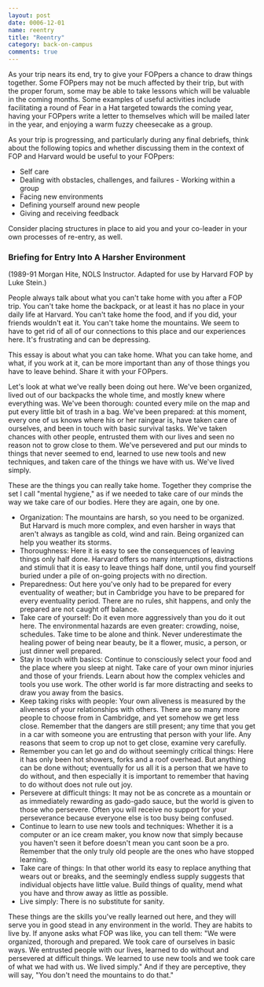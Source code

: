 ```yaml
---
layout: post
date: 0006-12-01
name: reentry
title: "Reentry"
category: back-on-campus
comments: true
---
```


As your trip nears its end, try to give your FOPpers a chance to draw things together. Some FOPpers may not be much affected by their trip, but with the proper forum, some may be able to take lessons which will be valuable in the coming months. Some examples of useful activities include facilitating a round of Fear in a Hat targeted towards the coming year, having your FOPpers write a letter to themselves which will be mailed later in the year, and enjoying a warm fuzzy cheesecake as a group.

As your trip is progressing, and particularly during any final debriefs, think about the following topics and whether discussing them in the context of FOP and Harvard would be useful to your FOPpers:

- Self care
- Dealing with obstacles, challenges, and failures - Working within a group
- Facing new environments
- Defining yourself around new people
- Giving and receiving feedback

Consider placing structures in place to aid you and your co-leader in your own processes of re-entry, as well.

### Briefing for Entry Into A Harsher Environment

(1989-91 Morgan Hite, NOLS Instructor. Adapted for use by Harvard FOP by Luke Stein.)

People always talk about what you can't take home with you after a FOP trip. You can't take home the backpack, or at least it has no place in your daily life at Harvard. You can't take home the food, and if you did, your friends wouldn't eat it. You can't take home the mountains. We seem to have to get rid of all of our connections to this place and our experiences here. It's frustrating and can be depressing.

This essay is about what you can take home. What you can take home, and what, if you work at it, can be more important than any of those things you have to leave behind. Share it with your FOPpers.

Let's look at what we've really been doing out here. We've been organized, lived out of our backpacks the whole time, and mostly knew where everything was. We've been thorough: counted every mile on the map and put every little bit of trash in a bag. We've been prepared: at this moment, every one of us knows where his or her raingear is, have taken care of ourselves, and been in touch with basic survival tasks. We've taken chances with other people, entrusted them with our lives and seen no reason not to grow close to them. We've persevered and put our minds to things that never seemed to end, learned to use new tools and new techniques, and taken care of the things we have with us. We've lived simply.

These are the things you can really take home. Together they comprise the set I call "mental hygiene," as if we needed to take care of our minds the way we take care of our bodies. Here they are again, one by one.

- Organization: The mountains are harsh, so you need to be organized. But Harvard is much more complex, and even harsher in ways that aren't always as tangible as cold, wind and rain. Being organized can help you weather its storms.
- Thoroughness: Here it is easy to see the consequences of leaving things only half done. Harvard offers so many interruptions, distractions and stimuli that it is easy to leave things half done, until you find yourself buried under a pile of on-going projects with no direction.
- Preparedness: Out here you've only had to be prepared for every eventuality of weather; but in Cambridge you have to be prepared for every eventuality period. There are no rules, shit happens, and only the prepared are not caught off balance.
- Take care of yourself: Do it even more aggressively than you do it out here. The environmental hazards are even greater: crowding, noise, schedules. Take time to be alone and think. Never underestimate the healing power of being near beauty, be it a flower, music, a person, or just dinner well prepared.
- Stay in touch with basics: Continue to consciously select your food and the place where you sleep at night. Take care of your own minor injuries and those of your friends. Learn about how the complex vehicles and tools you use work. The other world is far more distracting and seeks to draw you away from the basics.
- Keep taking risks with people: Your own aliveness is measured by the aliveness of your relationships with others. There are so many more people to choose from in Cambridge, and yet somehow we get less close. Remember that the dangers are still present; any time that you get in a car with someone you are entrusting that person with your life. Any reasons that seem to crop up not to get close, examine very carefully.
- Remember you can let go and do without seemingly critical things: Here it has only been hot showers, forks and a roof overhead. But anything can be done without; eventually for us all it is a person that we have to do without, and then especially it is important to remember that having to do without does not rule out joy.
- Persevere at difficult things: It may not be as concrete as a mountain or as immediately rewarding as gado-gado sauce, but the world is given to those who persevere. Often you will receive no support for your perseverance because everyone else is too busy being confused.
- Continue to learn to use new tools and techniques: Whether it is a computer or an ice cream maker, you know now that simply because you haven't seen it before doesn't mean you cant soon be a pro. Remember that the only truly old people are the ones who have stopped learning.
- Take care of things: In that other world its easy to replace anything that wears out or breaks, and the seemingly endless supply suggests that individual objects have little value. Build things of quality, mend what you have and throw away as little as possible.
- Live simply: There is no substitute for sanity.

These things are the skills you've really learned out here, and they will serve you in good stead in any environment in the world. They are habits to live by. If anyone asks what FOP was like, you can tell them: "We were organized, thorough and prepared. We took care of ourselves in basic ways. We entrusted people with our lives, learned to do without and persevered at difficult things. We learned to use new tools and we took care of what we had with us. We lived simply." And if they are perceptive, they will say, "You don't need the mountains to do that."
